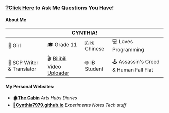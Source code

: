 ### [❔Click Here](http://cynthiawangqa.chatango.com) to Ask Me Questions You Have!

#### About Me
<table><thead><tr><th colspan="4">CYNTHIA!</th></tr></thead><tbody><tr><td>👩 Girl</td><td>🎓 Grade 11</td><td>🇨🇳 Chinese</td><td>💻 Loves Programming</td></tr><tr><td> 📝 SCP Writer &amp; Translator</td><td>🎬 <a href="https://space.bilibili.com/277809595" target="_blank" rel="noopener noreferrer">Bilibili Video Uploader</a></td><td>🌐 IB Student</td><td>🕹 Assassin's Creed &amp; Human Fall Flat</td></tr></tbody></table>

#### My Personal Websites:
* **[🏚The Cabin](http://cynthia-s-cabin.wikidot.com/)** *Arts* *Hubs* *Diaries*
* **[📌Cynthia7979.github.io](https://cynthia7979.github.io)** *Experiments* *Notes* *Tech stuff*


<!--
**Cynthia7979/Cynthia7979** is a ✨ _special_ ✨ repository because its `README.md` (this file) appears on your GitHub profile.

Here are some ideas to get you started:

- 🔭 I’m currently working on ...
- 🌱 I’m currently learning ...
- 👯 I’m looking to collaborate on ...
- 🤔 I’m looking for help with ...
- 💬 Ask me about ...
- 📫 How to reach me: ...
- 😄 Pronouns: ...
- ⚡ Fun fact: ...
-->
